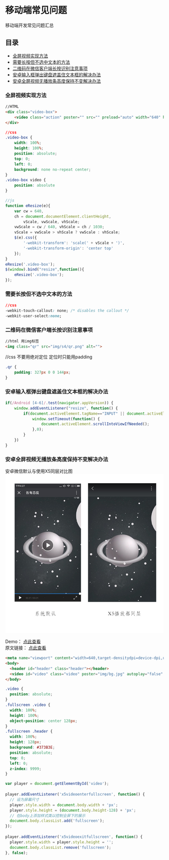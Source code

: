 # 移动端常见问题 #
移动端开发常见问题汇总

## 目录
- [全屏视频实现方法](#全屏视频实现方法)
- [需要长按但不选中文本的方法](#需要长按但不选中文本的方法)
- [二维码在微信客户端长按识别注意事项](#二维码在微信客户端长按识别注意事项)
- [安卓输入框弹出键盘遮盖住文本框的解决办法](#安卓输入框弹出键盘遮盖住文本框的解决办法)
- [安卓全屏视频无播放条高度保持不变解决办法](#安卓全屏视频无播放条高度保持不变解决办法)

### 全屏视频实现方法

```html
//HTML
<div class="video-box">
	<video class="action" poster="" src="" preload="auto" width="640" height="1030" x-webkit-airplay="true" playsinline="true" webkit-playsinline="true"></video>
</div>
```

```css
//css
.video-box {
	width: 100%;
	height: 100%;
	position: absolute;
	top: 0;
	left: 0;
	background: none no-repeat center; 
}
.video-box video {
    position: absolute
}
```

```javascript
//js
function eResize(e){
	var cw = 640,
	ch = document.documentElement.clientHeight,
		vScale, vwScale, vhScale;
	vwScale = cw / 640, vhScale = ch / 1030;
	vScale = vwScale > vhScale ? vwScale : vhScale;
	$(e).css({
		'-webkit-transform': 'scale(' + vScale + ')',
		'-webkit-transform-origin': 'center top'
	});
} 
eResize('.video-box');
$(window).bind("resize",function(){
	eResize('.video-box');
});
```


### 需要长按但不选中文本的方法

```css
//css
-webkit-touch-callout: none; /* disables the callout */
-webkit-user-select:none;
```

### 二维码在微信客户端长按识别注意事项

```html
//html 用img标签
<img class="qr" src="img/s4/qr.png" alt="">
```

//css 不要用绝对定位 定位时只能用padding
```css
.qr {
    padding: 327px 0 0 144px;
}
```

### 安卓输入框弹出键盘遮盖住文本框的解决办法

```javascript
if(/Android [4-6]/.test(navigator.appVersion)) {
	window.addEventListener("resize", function() {
		if(document.activeElement.tagName=="INPUT" || document.activeElement.tagName=="TEXTAREA") {
			window.setTimeout(function() {
				document.activeElement.scrollIntoViewIfNeeded();
			},0);
		}
	})
}
```

### 安卓全屏视频无播放条高度保持不变解决办法

安卓微信默认与使用X5同层对比图
![安卓微信默认与使用X5同层对比图](../../images/fullScene.jpg)

Demo： [点此查看](http://test.go.163.com/go/2015/public/team/ningbo/geyoutaidu/test.html)  
原文链接： [点此查看](https://zhuanlan.zhihu.com/p/27559167)

```html
<meta name="viewport" content="width=640,target-densitydpi=device-dpi,user-scalable=no">
<body>
  <header id="header" class="header"></header>
  <video id="video" class="video" poster="img/bg.jpg" autoplay="false" src="http://flv2.bn.netease.com/videolib3/1707/31/UwslJ1623/HD/UwslJ1623-mobile.mp4" width="640" preload="auto" x-webkit-airplay="true" playsinline="true" webkit-playsinline="true" x5-video-player-type="h5" x5-video-player-fullscreen="true"></video>
</body>
```

```css
.video {
  position: absolute;
}
.fullscreen .video {
  width: 100%;
  height: 100%;
  object-position: center 128px;
}
.fullscreen .header {
  width: 100%;
  height: 128px;
  background: #373B3E;
  position: absolute;
  top: 0;
  left: 0;
  z-index: 9999;
}
```

```javascript
var player = document.getElementById('video');

player.addEventListener('x5videoenterfullscreen', function() {
  // 设为屏幕尺寸
  player.style.width = document.body.width + 'px';
  player.style.height = (document.body.height-128) + 'px';
  // 在body上添加样式类以控制全屏下的展示
  document.body.classList.add('fullscreen');
});

player.addEventListener('x5videoexitfullscreen', function() {
  player.style.width = player.style.height = '';
  document.body.classList.remove('fullscreen');
}, false);
```